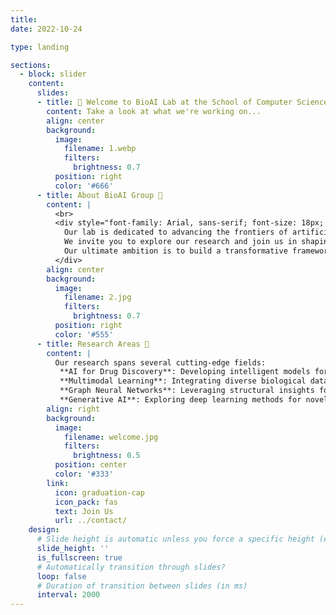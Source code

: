 ```yaml
---
title: 
date: 2022-10-24

type: landing

sections:
  - block: slider
    content:
      slides:
      - title: 👋 Welcome to BioAI Lab at the School of Computer Science, Xiangtan University!
        content: Take a look at what we're working on...
        align: center
        background:
          image:
            filename: 1.webp
            filters:
              brightness: 0.7
          position: right
          color: '#666'
      - title: About BioAI Group 🧬
        content: |
          <br>
          <div style="font-family: Arial, sans-serif; font-size: 18px; line-height: 1.5;">
            Our lab is dedicated to advancing the frontiers of artificial intelligence, multimodal large models, and intelligent drug discovery.  
            We invite you to explore our research and join us in shaping the future of AI-driven healthcare!  
            Our ultimate ambition is to build a transformative framework for end-to-end intelligent drug discovery, leveraging cutting-edge AI technologies to design and optimize therapeutic molecules.
          </div>
        align: center
        background:
          image:
            filename: 2.jpg
            filters:
              brightness: 0.7
          position: right
          color: '#555'
      - title: Research Areas 🔬
        content: |
          Our research spans several cutting-edge fields:
           **AI for Drug Discovery**: Developing intelligent models for molecular design and optimization.
           **Multimodal Learning**: Integrating diverse biological data for enhanced predictions.
           **Graph Neural Networks**: Leveraging structural insights for protein-ligand interactions.
           **Generative AI**: Exploring deep learning methods for novel molecule generation.
        align: right
        background:
          image:
            filename: welcome.jpg
            filters:
              brightness: 0.5
          position: center
          color: '#333'
        link:
          icon: graduation-cap
          icon_pack: fas
          text: Join Us
          url: ../contact/
    design:
      # Slide height is automatic unless you force a specific height (e.g. '400px')
      slide_height: ''
      is_fullscreen: true
      # Automatically transition through slides?
      loop: false
      # Duration of transition between slides (in ms)
      interval: 2000
---
```

